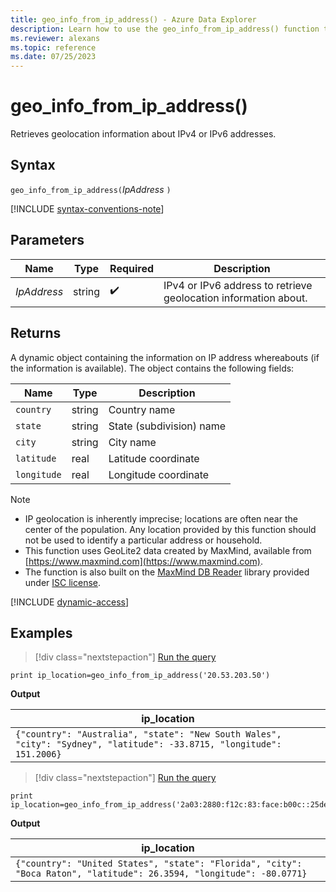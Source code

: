 ```yaml
---
title: geo_info_from_ip_address() - Azure Data Explorer
description: Learn how to use the geo_info_from_ip_address() function to retrieve geolocation information about IPv4 or IPv6 addresses.
ms.reviewer: alexans
ms.topic: reference
ms.date: 07/25/2023
---
```

# geo_info_from_ip_address()

Retrieves geolocation information about IPv4 or IPv6 addresses.

## Syntax

`geo_info_from_ip_address(`*IpAddress* `)`

[!INCLUDE [syntax-conventions-note](../../includes/syntax-conventions-note.md)]

## Parameters

| Name | Type | Required | Description |
|--|--|--|--|
| *IpAddress*| string |  :heavy_check_mark: | IPv4 or IPv6 address to retrieve geolocation information about.|

## Returns

A dynamic object containing the information on IP address whereabouts (if the information is available). The object contains the following fields:

|Name| Type | Description|
|--|--|--|
|`country`|string|Country name|
|`state`|string|State (subdivision) name|
|`city`|string|City name|
|`latitude`|real|Latitude coordinate|
|`longitude`|real|Longitude coordinate|

> [!NOTE]
>
> * IP geolocation is inherently imprecise; locations are often near the center of the population. Any location provided by this function should not be used to identify a particular address or household.
> * This function uses GeoLite2 data created by MaxMind, available from [https://www.maxmind.com](https://www.maxmind.com).
> * The function is also built on the [MaxMind DB Reader](https://github.com/oschwald/maxminddb-rust) library provided under [ISC license](https://github.com/oschwald/maxminddb-rust/blob/main/LICENSE).

[!INCLUDE [dynamic-access](../../includes/dynamic-access.md)]

## Examples

> [!div class="nextstepaction"]
> <a href="https://dataexplorer.azure.com/clusters/help/databases/Samples?query=H4sIAAAAAAAAAysoyswrUcgsiM/JT04syczPs01PzY/PzEvLj08rys+NB8okpqQUpRYXa6gbGeiZGusZGRjrmRqoawIAlfxqOjoAAAA=" target="_blank">Run the query</a>

```kusto
print ip_location=geo_info_from_ip_address('20.53.203.50')
```

**Output**

|ip_location|
|--|
|`{"country": "Australia", "state": "New South Wales", "city": "Sydney", "latitude": -33.8715, "longitude": 151.2006}`|


> [!div class="nextstepaction"]
> <a href="https://dataexplorer.azure.com/clusters/help/databases/Samples?query=H4sIAAAAAAAAAw3JwQqAIAwA0F/pZt1MCWTQt4w1XQzKifr/1Lu+1rXORRs+xjTV6nkXQ61iKN1e/Idy7mWM1QXyEUJKHmQPDCmCEBe4vGeAcOTitg/tI4d9TwAAAA==" target="_blank">Run the query</a>

```kusto
print ip_location=geo_info_from_ip_address('2a03:2880:f12c:83:face:b00c::25de')
```

**Output**

|ip_location|
|--|
|`{"country": "United States", "state": "Florida", "city": "Boca Raton", "latitude": 26.3594, "longitude": -80.0771}`|
